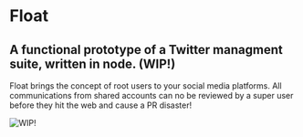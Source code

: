 # Float
 

## A functional prototype of a Twitter managment suite, written in node. (WIP!)
Float brings the concept of root users to your social media platforms. All communications from shared accounts can no be reviewed by a super user before they hit the web and cause a PR disaster!

![WIP!](https://i.imgur.com/6rbUysF.png)